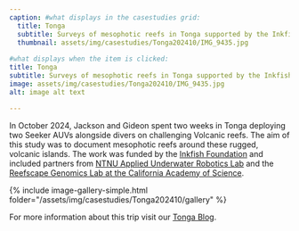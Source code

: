```yaml
---
caption: #what displays in the casestudies grid:
  title: Tonga
  subtitle: Surveys of mesophotic reefs in Tonga supported by the Inkfish Foundation 2024/10
  thumbnail: assets/img/casestudies/Tonga202410/IMG_9435.jpg
  
#what displays when the item is clicked:
title: Tonga
subtitle: Surveys of mesophotic reefs in Tonga supported by the Inkfish Foundation 2024/10
image: assets/img/casestudies/Tonga202410/IMG_9435.jpg
alt: image alt text

---
```

In October 2024, Jackson and Gideon spent two weeks in Tonga deploying two Seeker AUVs alongside divers on challenging Volcanic reefs.  The aim of this study was to document mesophotic reefs around these rugged, volcanic islands.  The work was funded by the [Inkfish Foundation](https://www.instagram.com/inkfishexpeditions/?hl=en) and included partners from [NTNU Applied Underwater Robotics Lab](https://www.ntnu.edu/web/aur-lab/aur-lab) and the [Reefscape Genomics Lab at the California Academy of Science](https://www.reefscapegenomics.com/).

{% include image-gallery-simple.html folder="/assets/img/casestudies/Tonga202410/gallery" %}

For more information about this trip visit our [Tonga Blog](https://sites.google.com/view/tongaleg2).
